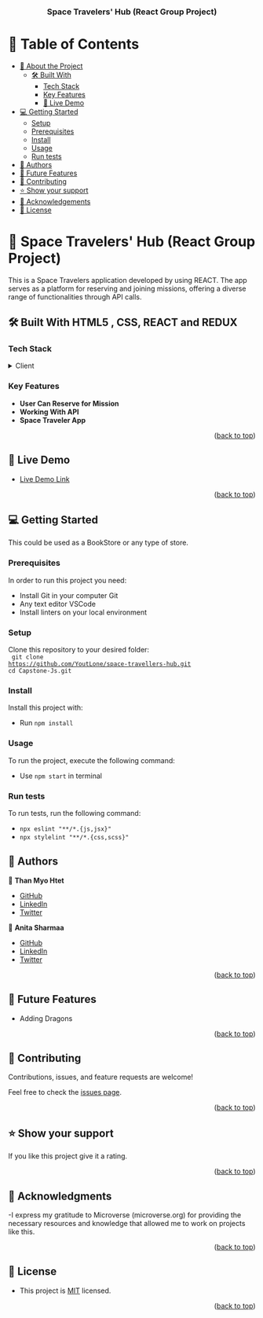 <a name="readme-top"></a>

<div align="center">

  <h3><b>Space Travelers' Hub (React Group Project)</b></h3>

</div>

<!-- TABLE OF CONTENTS -->

# 📗 Table of Contents

- [📖 About the Project](#about-project)
  - [🛠 Built With](#built-with)
    - [Tech Stack](#tech-stack)
    - [Key Features](#key-features)
    - [🚀 Live Demo ](#-live-demo-)
- [💻 Getting Started](#getting-started)
  - [Setup](#setup)
  - [Prerequisites](#prerequisites)
  - [Install](#install)
  - [Usage](#usage)
  - [Run tests](#run-tests)
- [👥 Authors](#authors)
- [🔭 Future Features](#future-features)
- [🤝 Contributing](#contributing)
- [⭐️ Show your support](#support)
- [🙏 Acknowledgements](#acknowledgements)
- [📝 License](#license)

<!-- PROJECT DESCRIPTION -->

# 📖 Space Travelers' Hub (React Group Project) <a name="about-project"></a>

This is a Space Travelers application developed by using REACT. The app serves as a platform for reserving and joining missions, offering a diverse range of functionalities through API calls.

## 🛠 Built With <a name="built-with">HTML5 , CSS, REACT and REDUX</a>

### Tech Stack <a name="tech-stack"></a>

<details>
  <summary>Client</summary>
  <ul>
    <li><a href="#">HTML5</a></li>
    <li><a href="#">CSS3</a></li>
    <li><a href="#">REACT</a></li>
  </ul>
</details>

<!-- Features -->

### Key Features <a name="key-features"></a>

- **User Can Reserve for Mission**
- **Working With API**
- **Space Traveler App**

<p align="right">(<a href="#readme-top">back to top</a>)</p>

<!-- LIVE DEMO -->
## 🚀 Live Demo <a name="live-demo"></a>

- [Live Demo Link]()

<p align="right">(<a href="#readme-top">back to top</a>)</p>

<!-- GETTING STARTED -->

## 💻 Getting Started <a name="getting-started"></a>

This could be used as a BookStore or any type of store.

### Prerequisites

In order to run this project you need:

* Install Git in your computer Git
* Any text editor VSCode
* Install linters on your local environment

### Setup

Clone this repository to your desired folder:
<br>
<code>
  git clone https://github.com/YoutLone/space-travellers-hub.git
  cd Capstone-Js.git
</code>


### Install

Install this project with:

- Run `npm install`

### Usage

To run the project, execute the following command:

- Use `npm start` in terminal


### Run tests

To run tests, run the following command:

- `npx eslint "**/*.{js,jsx}"`
- `npx stylelint "**/*.{css,scss}"`

<!-- AUTHORS -->

## 👥 Authors <a name="authors"></a>

👤 **Than Myo Htet**

- [GitHub](https://github.com/YoutLone)
- [LinkedIn](https://linkedin.com/in/than-myo-htet-618b2524b)
- [Twitter](https://twitter.com/ThanMyoHte64860)

👤 **Anita Sharmaa**

- [GitHub](https://github.com/anita00001)
- [LinkedIn](https://www.linkedin.com/in/anitaa-sharmaa/)
- [Twitter](https://twitter.com/anitaa_sharmaa)

<p align="right">(<a href="#readme-top">back to top</a>)</p>

<!-- FUTURE FEATURES -->

## 🔭 Future Features <a name="future-features"></a>

- Adding Dragons

<p align="right">(<a href="#readme-top">back to top</a>)</p>

<!-- CONTRIBUTING -->

## 🤝 Contributing <a name="contributing"></a>

Contributions, issues, and feature requests are welcome!

Feel free to check the [issues page](https://github.com/YoutLone/space-travellers-hub/issues).

<p align="right">(<a href="#readme-top">back to top</a>)</p>

<!-- SUPPORT -->

## ⭐️ Show your support <a name="support"></a>

If you like this project give it a rating.

<p align="right">(<a href="#readme-top">back to top</a>)</p>

<!-- ACKNOWLEDGEMENTS -->

## 🙏 Acknowledgments <a name="acknowledgements"></a>

-I express my gratitude to Microverse (microverse.org) for providing the necessary resources and knowledge that allowed me to work on projects like this.

<p align="right">(<a href="#readme-top">back to top</a>)</p>

<!-- LICENSE -->

## 📝 License <a name="license"></a>

- This project is [MIT](./LICENSE) licensed.

<p align="right">(<a href="#readme-top">back to top</a>)</p>
